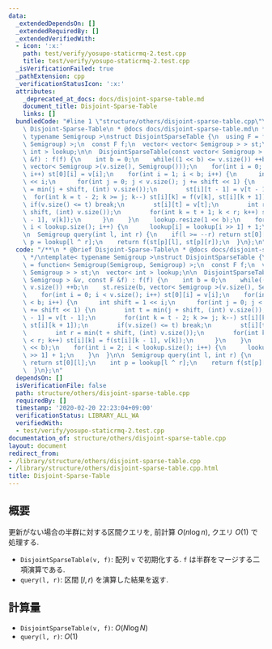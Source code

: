 ```yaml
---
data:
  _extendedDependsOn: []
  _extendedRequiredBy: []
  _extendedVerifiedWith:
  - icon: ':x:'
    path: test/verify/yosupo-staticrmq-2.test.cpp
    title: test/verify/yosupo-staticrmq-2.test.cpp
  _isVerificationFailed: true
  _pathExtension: cpp
  _verificationStatusIcon: ':x:'
  attributes:
    _deprecated_at_docs: docs/disjoint-sparse-table.md
    document_title: Disjoint-Sparse-Table
    links: []
  bundledCode: "#line 1 \"structure/others/disjoint-sparse-table.cpp\"\n/**\n * @brief\
    \ Disjoint-Sparse-Table\n * @docs docs/disjoint-sparse-table.md\n */\ntemplate<\
    \ typename Semigroup >\nstruct DisjointSparseTable {\n  using F = function< Semigroup(Semigroup,\
    \ Semigroup) >;\n  const F f;\n  vector< vector< Semigroup > > st;\n  vector<\
    \ int > lookup;\n\n  DisjointSparseTable(const vector< Semigroup > &v, const F\
    \ &f) : f(f) {\n    int b = 0;\n    while((1 << b) <= v.size()) ++b;\n    st.resize(b,\
    \ vector< Semigroup >(v.size(), Semigroup()));\n    for(int i = 0; i < v.size();\
    \ i++) st[0][i] = v[i];\n    for(int i = 1; i < b; i++) {\n      int shift = 1\
    \ << i;\n      for(int j = 0; j < v.size(); j += shift << 1) {\n        int t\
    \ = min(j + shift, (int) v.size());\n        st[i][t - 1] = v[t - 1];\n      \
    \  for(int k = t - 2; k >= j; k--) st[i][k] = f(v[k], st[i][k + 1]);\n       \
    \ if(v.size() <= t) break;\n        st[i][t] = v[t];\n        int r = min(t +\
    \ shift, (int) v.size());\n        for(int k = t + 1; k < r; k++) st[i][k] = f(st[i][k\
    \ - 1], v[k]);\n      }\n    }\n    lookup.resize(1 << b);\n    for(int i = 2;\
    \ i < lookup.size(); i++) {\n      lookup[i] = lookup[i >> 1] + 1;\n    }\n  }\n\
    \n  Semigroup query(int l, int r) {\n    if(l >= --r) return st[0][l];\n    int\
    \ p = lookup[l ^ r];\n    return f(st[p][l], st[p][r]);\n  }\n};\n"
  code: "/**\n * @brief Disjoint-Sparse-Table\n * @docs docs/disjoint-sparse-table.md\n\
    \ */\ntemplate< typename Semigroup >\nstruct DisjointSparseTable {\n  using F\
    \ = function< Semigroup(Semigroup, Semigroup) >;\n  const F f;\n  vector< vector<\
    \ Semigroup > > st;\n  vector< int > lookup;\n\n  DisjointSparseTable(const vector<\
    \ Semigroup > &v, const F &f) : f(f) {\n    int b = 0;\n    while((1 << b) <=\
    \ v.size()) ++b;\n    st.resize(b, vector< Semigroup >(v.size(), Semigroup()));\n\
    \    for(int i = 0; i < v.size(); i++) st[0][i] = v[i];\n    for(int i = 1; i\
    \ < b; i++) {\n      int shift = 1 << i;\n      for(int j = 0; j < v.size(); j\
    \ += shift << 1) {\n        int t = min(j + shift, (int) v.size());\n        st[i][t\
    \ - 1] = v[t - 1];\n        for(int k = t - 2; k >= j; k--) st[i][k] = f(v[k],\
    \ st[i][k + 1]);\n        if(v.size() <= t) break;\n        st[i][t] = v[t];\n\
    \        int r = min(t + shift, (int) v.size());\n        for(int k = t + 1; k\
    \ < r; k++) st[i][k] = f(st[i][k - 1], v[k]);\n      }\n    }\n    lookup.resize(1\
    \ << b);\n    for(int i = 2; i < lookup.size(); i++) {\n      lookup[i] = lookup[i\
    \ >> 1] + 1;\n    }\n  }\n\n  Semigroup query(int l, int r) {\n    if(l >= --r)\
    \ return st[0][l];\n    int p = lookup[l ^ r];\n    return f(st[p][l], st[p][r]);\n\
    \  }\n};\n"
  dependsOn: []
  isVerificationFile: false
  path: structure/others/disjoint-sparse-table.cpp
  requiredBy: []
  timestamp: '2020-02-20 22:23:04+09:00'
  verificationStatus: LIBRARY_ALL_WA
  verifiedWith:
  - test/verify/yosupo-staticrmq-2.test.cpp
documentation_of: structure/others/disjoint-sparse-table.cpp
layout: document
redirect_from:
- /library/structure/others/disjoint-sparse-table.cpp
- /library/structure/others/disjoint-sparse-table.cpp.html
title: Disjoint-Sparse-Table
---
```

## 概要

更新がない場合の半群に対する区間クエリを, 前計算 $O(n \log n)$, クエリ $O(1)$ で処理する.

* `DisjointSparseTable(v, f)`: 配列 `v` で初期化する. `f` は半群をマージする二項演算である.
* `query(l, r)`: 区間 $[l, r)$ を演算した結果を返す.

## 計算量

* `DisjointSparseTable(v, f)`: $O(N \log N)$
* `query(l, r)`: $O(1)$
